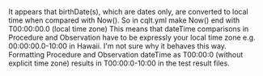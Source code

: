 It appears that birthDate(s), which are dates only, are converted to local time when compared with Now(). 
So in cqlt.yml make Now() end with T00:00:00.0 (local time zone)
This means that dateTime comparisons in Procedure and Observation have to be expressly your local time zone e.g. 00:00:00.0-10:00 in Hawaii. 
I'm not sure why it behaves this way. Formatting Procedure and Observation dateTime as T00:00:0 (without explicit time zone) results in T00:00:0-10:00 in the test result files. 